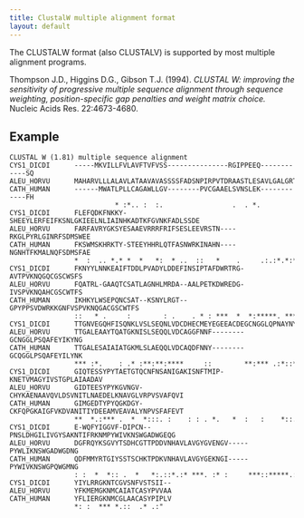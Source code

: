 ```yaml
---
title: ClustalW multiple alignment format
layout: default
---
```


The CLUSTALW format (also CLUSTALV) is supported by most multiple alignment programs.

Thompson J.D., Higgins D.G., Gibson T.J. (1994). *CLUSTAL W: improving the sensitivity of progressive multiple sequence alignment through sequence weighting, position-specific gap penalties and weight matrix choice.* Nucleic Acids Res. 22:4673-4680.

Example
-------

```
CLUSTAL W (1.81) multiple sequence alignment
CYS1_DICDI      -----MKVILLFVLAVFTVFVSS---------------RGIPPEEQ------------SQ
ALEU_HORVU      MAHARVLLLALAVLATAAVAVASSSSFADSNPIRPVTDRAASTLESAVLGALGRTRHALR
CATH_HUMAN      ------MWATLPLLCAGAWLLGV--------PVCGAAELSVNSLEK------------FH
                          * :*.. :  :.                 .  . *.             .
CYS1_DICDI      FLEFQDKFNKKY-SHEEYLERFEIFKSNLGKIEELNLIAINHKADTKFGVNKFADLSSDE
ALEU_HORVU      FARFAVRYGKSYESAAEVRRRFRIFSESLEEVRSTN----RKGLPYRLGINRFSDMSWEE
CATH_HUMAN      FKSWMSKHRKTY-STEEYHHRLQTFASNWRKINAHN----NGNHTFKMALNQFSDMSFAE
                *  :  .. *.* *  *   *:  * ..  ::   *    .     .:.:*.*:*:*  *
CYS1_DICDI      FKNYYLNNKEAIFTDDLPVADYLDDEFINSIPTAFDWRTRG-AVTPVKNQGQCGSCWSFS
ALEU_HORVU      FQATRL-GAAQTCSATLAGNHLMRDA--AALPETKDWREDG-IVSPVKNQAHCGSCWTFS
CATH_HUMAN      IKHKYLWSEPQNCSAT--KSNYLRGT--GPYPPSVDWRKKGNFVSPVKNQGACGSCWTFS
                ::   * .     :        : .    . * : ***  *  *:*****. *****:**
CYS1_DICDI      TTGNVEGQHFISQNKLVSLSEQNLVDCDHECMEYEGEEACDEGCNGGLQPNAYNYIIKNG
ALEU_HORVU      TTGALEAAYTQATGKNISLSEQQLVDCAGGFNNF--------GCNGGLPSQAFEYIKYNG
CATH_HUMAN      TTGALESAIAIATGKMLSLAEQQLVDCAQDFNNY--------GCQGGLPSQAFEYILYNK
                *** :*.    : .* :**:**:****     ::        **:*** .:*::**  *  
CYS1_DICDI      GIQTESSYPYTAETGTQCNFNSANIGAKISNFTMIP-KNETVMAGYIVSTGPLAIAADAV
ALEU_HORVU      GIDTEESYPYKGVNGV-CHYKAENAAVQVLDSVNITLNAEDELKNAVGLVRPVSVAFQVI
CATH_HUMAN      GIMGEDTYPYQGKDGY-CKFQPGKAIGFVKDVANITIYDEEAMVEAVALYNPVSFAFEVT
                **  *.:*** .  *  *:::. :    : : . *.   *  :   :    *::.* :. 
CYS1_DICDI      E-WQFYIGGVF-DIPCN--PNSLDHGILIVGYSAKNTIFRKNMPYWIVKNSWGADWGEQG
ALEU_HORVU      DGFRQYKSGVYTSDHCGTTPDDVNHAVLAVGYGVENGV-----PYWLIKNSWGADWGDNG
CATH_HUMAN      QDFMMYRTGIYSSTSCHKTPDKVNHAVLAVGYGEKNGI-----PYWIVKNSWGPQWGMNG
                : :  *  *:: .  *   *:.::*.:* ***. :* :     ***::*****.:** :*
CYS1_DICDI      YIYLRRGKNTCGVSNFVSTSII--
ALEU_HORVU      YFKMEMGKNMCAIATCASYPVVAA
CATH_HUMAN      YFLIERGKNMCGLAACASYPIPLV
                *: :  *** *.::  .* .:"

```

